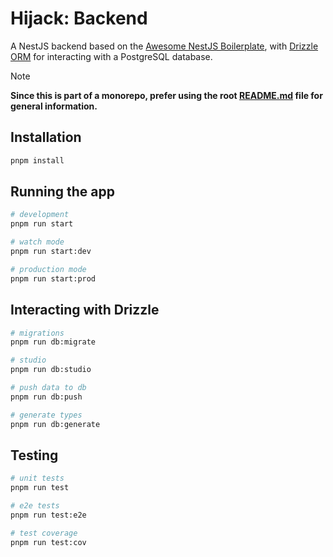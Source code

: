 # Hijack: Backend

A NestJS backend based on the [Awesome NestJS Boilerplate](https://github.com/NarHakobyan/awesome-nest-boilerplate), with [Drizzle ORM](https://orm.drizzle.team/) for interacting with a PostgreSQL database.

> [!NOTE]
> **Since this is part of a monorepo, prefer using the root [README.md](../../README.md) file for general information.**

## Installation

```bash
pnpm install
```

## Running the app

```bash
# development
pnpm run start

# watch mode
pnpm run start:dev

# production mode
pnpm run start:prod
```

## Interacting with Drizzle

```bash
# migrations
pnpm run db:migrate

# studio
pnpm run db:studio

# push data to db
pnpm run db:push

# generate types
pnpm run db:generate
```

## Testing

```bash
# unit tests
pnpm run test

# e2e tests
pnpm run test:e2e

# test coverage
pnpm run test:cov
```
